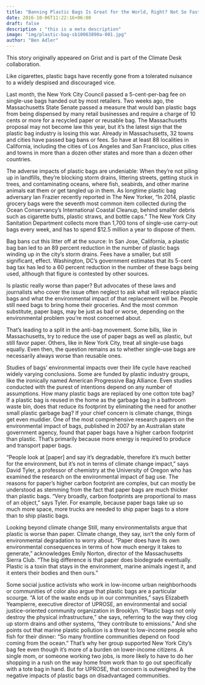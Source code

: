 ```yaml
---
title: "Banning Plastic Bags Is Great for the World, Right? Not So Fast"
date: 2016-10-06T11:22:16+06:00
draft: false
description : "this is a meta description"
image: "img/plastic-bag-sb10063890a-001.jpg"
author: "Ben Adler"
---
```


This story originally appeared on Grist and is part of the Climate Desk collaboration.

Like cigarettes, plastic bags have recently gone from a tolerated nuisance to a widely despised and discouraged vice.

Last month, the New York City Council passed a 5-cent-per-bag fee on single-use bags handed out by most retailers. Two weeks ago, the Massachusetts State Senate passed a measure that would ban plastic bags from being dispensed by many retail businesses and require a charge of 10 cents or more for a recycled paper or reusable bag. The Massachusetts proposal may not become law this year, but it’s the latest sign that the plastic bag industry is losing this war. Already in Massachusetts, 32 towns and cities have passed bag bans or fees. So have at least 88 localities in California, including the cities of Los Angeles and San Francisco, plus cities and towns in more than a dozen other states and more than a dozen other countries.

The adverse impacts of plastic bags are undeniable: When they’re not piling up in landfills, they’re blocking storm drains, littering streets, getting stuck in trees, and contaminating oceans, where fish, seabirds, and other marine animals eat them or get tangled up in them. As longtime plastic bag adversary Ian Frazier recently reported in The New Yorker, “In 2014, plastic grocery bags were the seventh most common item collected during the Ocean Conservancy’s International Coastal Cleanup, behind smaller debris such as cigarette butts, plastic straws, and bottle caps.” The New York City Sanitation Department collects more than 1,700 tons of single-use carry-out bags every week, and has to spend $12.5 million a year to dispose of them.

Bag bans cut this litter off at the source: In San Jose, California, a plastic bag ban led to an 89 percent reduction in the number of plastic bags winding up in the city’s storm drains. Fees have a smaller, but still significant, effect. Washington, DC’s government estimates that its 5-cent bag tax has led to a 60 percent reduction in the number of these bags being used, although that figure is contested by other sources.

Is plastic really worse than paper?
But advocates of these laws and journalists who cover the issue often neglect to ask what will replace plastic bags and what the environmental impact of that replacement will be. People still need bags to bring home their groceries. And the most common substitute, paper bags, may be just as bad or worse, depending on the environmental problem you’re most concerned about.

That’s leading to a split in the anti-bag movement. Some bills, like in Massachusetts, try to reduce the use of paper bags as well as plastic, but still favor paper. Others, like in New York City, treat all single-use bags equally. Even then, the question remains as to whether single-use bags are necessarily always worse than reusable ones.

Studies of bags’ environmental impacts over their life cycle have reached widely varying conclusions. Some are funded by plastic industry groups, like the ironically named American Progressive Bag Alliance. Even studies conducted with the purest of intentions depend on any number of assumptions. How many plastic bags are replaced by one cotton tote bag? If a plastic bag is reused in the home as the garbage bag in a bathroom waste bin, does that reduce its footprint by eliminating the need for another small plastic garbage bag?
If your chief concern is climate change, things get even muddier. One of the most comprehensive research papers on the environmental impact of bags, published in 2007 by an Australian state government agency, found that paper bags have a higher carbon footprint than plastic. That’s primarily because more energy is required to produce and transport paper bags.

“People look at [paper] and say it’s degradable, therefore it’s much better for the environment, but it’s not in terms of climate change impact,” says David Tyler, a professor of chemistry at the University of Oregon who has examined the research on the environmental impact of bag use. The reasons for paper’s higher carbon footprint are complex, but can mostly be understood as stemming from the fact that paper bags are much thicker than plastic bags. “Very broadly, carbon footprints are proportional to mass of an object,” says Tyler. For example, because paper bags take up so much more space, more trucks are needed to ship paper bags to a store than to ship plastic bags.

Looking beyond climate change
Still, many environmentalists argue that plastic is worse than paper. Climate change, they say, isn’t the only form of environmental degradation to worry about. “Paper does have its own environmental consequences in terms of how much energy it takes to generate,” acknowledges Emily Norton, director of the Massachusetts Sierra Club. “The big difference is that paper does biodegrade eventually. Plastic is a toxin that stays in the environment, marine animals ingest it, and it enters their bodies and then ours.”

Some social justice activists who work in low-income urban neighborhoods or communities of color also argue that plastic bags are a particular scourge. “A lot of the waste ends up in our communities,” says Elizabeth Yeampierre, executive director of UPROSE, an environmental and social justice-oriented community organization in Brooklyn. “Plastic bags not only destroy the physical infrastructure,” she says, referring to the way they clog up storm drains and other systems, “they contribute to emissions.” And she points out that marine plastic pollution is a threat to low-income people who fish for their dinner: “So many frontline communities depend on food coming from the ocean.” That’s why her group supported New York City’s bag fee even though it’s more of a burden on lower-income citizens. A single mom, or someone working two jobs, is more likely to have to do her shopping in a rush on the way home from work than to go out specifically with a tote bag in hand. But for UPROSE, that concern is outweighed by the negative impacts of plastic bags on disadvantaged communities.
